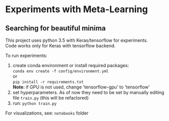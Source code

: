 # Experiments with Meta-Learning
## Searching for beautiful minima

This project uses python 3.5 with Keras/tensorflow for experiments.<br>
Code works only for Keras with tensorflow backend.

To run experiments:
1. create conda environment or install required packages:<br>
```conda env create -f config/environment.yml``` <br>
or <br>
```pip install -r requirements.txt```<br>
**Note**: if GPU is not used, change 'tensorflow-gpu' to 'tensorflow'
2. set hyperparameters. As of now they need to be set by manually editing file `train.py`
(this will be refactored)
3. run: `python train.py`

For visualizations, see: `notebooks` folder
    
